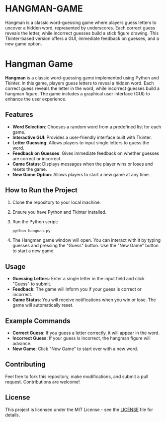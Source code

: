 # HANGMAN-GAME
Hangman is a classic word-guessing game where players guess letters to uncover a hidden word, represented by underscores. Each correct guess reveals the letter, while incorrect guesses build a stick figure drawing. This Tkinter-based version offers a GUI, immediate feedback on guesses, and a new game option.

# Hangman Game

**Hangman** is a classic word-guessing game implemented using Python and Tkinter. In this game, players guess letters to reveal a hidden word. Each correct guess reveals the letter in the word, while incorrect guesses build a hangman figure. The game includes a graphical user interface (GUI) to enhance the user experience.

## Features

- **Word Selection**: Chooses a random word from a predefined list for each game.
- **Interactive GUI**: Provides a user-friendly interface built with Tkinter.
- **Letter Guessing**: Allows players to input single letters to guess the word.
- **Feedback on Guesses**: Gives immediate feedback on whether guesses are correct or incorrect.
- **Game Status**: Displays messages when the player wins or loses and resets the game.
- **New Game Option**: Allows players to start a new game at any time.

## How to Run the Project

1. Clone the repository to your local machine.

2. Ensure you have Python and Tkinter installed.

3. Run the Python script:

    ```bash
    python hangman.py
    ```

4. The Hangman game window will open. You can interact with it by typing guesses and pressing the "Guess" button. Use the "New Game" button to start a new game.

## Usage

- **Guessing Letters**: Enter a single letter in the input field and click "Guess" to submit.
- **Feedback**: The game will inform you if your guess is correct or incorrect.
- **Game Status**: You will receive notifications when you win or lose. The game will automatically reset.

## Example Commands

- **Correct Guess**: If you guess a letter correctly, it will appear in the word.
- **Incorrect Guess**: If your guess is incorrect, the hangman figure will advance.
- **New Game**: Click "New Game" to start over with a new word.

## Contributing

Feel free to fork this repository, make modifications, and submit a pull request. Contributions are welcome!

## License

This project is licensed under the MIT License - see the [LICENSE](LICENSE) file for details.
